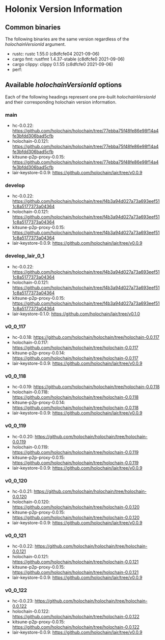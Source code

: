 # Holonix Version Information

## Common binaries
The following binaries are the same version regardless of the _holochainVersionId_ argument.

- rustc: rustc 1.55.0 (c8dfcfe04 2021-09-06)
- cargo fmt: rustfmt 1.4.37-stable (c8dfcfe0 2021-09-06)
- cargo clippy: clippy 0.1.55 (c8dfcfe0 2021-09-06)
- perf:

## Available _holochainVersionId_ options
Each of the following headings represent one pre-built _holochainVersionId_ and their corresponding holochain version information.

### main
- hc-0.0.22: https://github.com/holochain/holochain/tree/77ebba75f48fe86e98f14a4fe3bfdd306bad5cfb
- holochain-0.0.121: https://github.com/holochain/holochain/tree/77ebba75f48fe86e98f14a4fe3bfdd306bad5cfb
- kitsune-p2p-proxy-0.0.15: https://github.com/holochain/holochain/tree/77ebba75f48fe86e98f14a4fe3bfdd306bad5cfb
- lair-keystore-0.0.9: https://github.com/holochain/lair/tree/v0.0.9

### develop
- hc-0.0.22: https://github.com/holochain/holochain/tree/f4b3a94d027a73a693eef511c8a5177373a04364
- holochain-0.0.121: https://github.com/holochain/holochain/tree/f4b3a94d027a73a693eef511c8a5177373a04364
- kitsune-p2p-proxy-0.0.15: https://github.com/holochain/holochain/tree/f4b3a94d027a73a693eef511c8a5177373a04364
- lair-keystore-0.0.9: https://github.com/holochain/lair/tree/v0.0.9

### develop_lair_0_1
- hc-0.0.22: https://github.com/holochain/holochain/tree/f4b3a94d027a73a693eef511c8a5177373a04364
- holochain-0.0.121: https://github.com/holochain/holochain/tree/f4b3a94d027a73a693eef511c8a5177373a04364
- kitsune-p2p-proxy-0.0.15: https://github.com/holochain/holochain/tree/f4b3a94d027a73a693eef511c8a5177373a04364
- lair-keystore-0.1.0: https://github.com/holochain/lair/tree/v0.1.0

### v0_0_117
- hc-0.0.18: https://github.com/holochain/holochain/tree/holochain-0.0.117
- holochain-0.0.117: https://github.com/holochain/holochain/tree/holochain-0.0.117
- kitsune-p2p-proxy-0.0.14: https://github.com/holochain/holochain/tree/holochain-0.0.117
- lair-keystore-0.0.9: https://github.com/holochain/lair/tree/v0.0.9

### v0_0_118
- hc-0.0.19: https://github.com/holochain/holochain/tree/holochain-0.0.118
- holochain-0.0.118: https://github.com/holochain/holochain/tree/holochain-0.0.118
- kitsune-p2p-proxy-0.0.14: https://github.com/holochain/holochain/tree/holochain-0.0.118
- lair-keystore-0.0.9: https://github.com/holochain/lair/tree/v0.0.9

### v0_0_119
- hc-0.0.20: https://github.com/holochain/holochain/tree/holochain-0.0.119
- holochain-0.0.119: https://github.com/holochain/holochain/tree/holochain-0.0.119
- kitsune-p2p-proxy-0.0.15: https://github.com/holochain/holochain/tree/holochain-0.0.119
- lair-keystore-0.0.9: https://github.com/holochain/lair/tree/v0.0.9

### v0_0_120
- hc-0.0.21: https://github.com/holochain/holochain/tree/holochain-0.0.120
- holochain-0.0.120: https://github.com/holochain/holochain/tree/holochain-0.0.120
- kitsune-p2p-proxy-0.0.15: https://github.com/holochain/holochain/tree/holochain-0.0.120
- lair-keystore-0.0.9: https://github.com/holochain/lair/tree/v0.0.9

### v0_0_121
- hc-0.0.22: https://github.com/holochain/holochain/tree/holochain-0.0.121
- holochain-0.0.121: https://github.com/holochain/holochain/tree/holochain-0.0.121
- kitsune-p2p-proxy-0.0.15: https://github.com/holochain/holochain/tree/holochain-0.0.121
- lair-keystore-0.0.9: https://github.com/holochain/lair/tree/v0.0.9

### v0_0_122
- hc-0.0.23: https://github.com/holochain/holochain/tree/holochain-0.0.122
- holochain-0.0.122: https://github.com/holochain/holochain/tree/holochain-0.0.122
- kitsune-p2p-proxy-0.0.15: https://github.com/holochain/holochain/tree/holochain-0.0.122
- lair-keystore-0.0.9: https://github.com/holochain/lair/tree/v0.0.9
